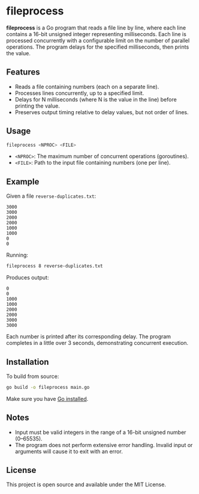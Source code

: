 # fileprocess

**fileprocess** is a Go program that reads a file line by line, where each line contains a 16-bit unsigned integer representing milliseconds. Each line is processed concurrently with a configurable limit on the number of parallel operations. The program delays for the specified milliseconds, then prints the value.

## Features

- Reads a file containing numbers (each on a separate line).
- Processes lines concurrently, up to a specified limit.
- Delays for N milliseconds (where N is the value in the line) before printing the value.
- Preserves output timing relative to delay values, but not order of lines.

## Usage

```bash
fileprocess <NPROC> <FILE>
````

* `<NPROC>`: The maximum number of concurrent operations (goroutines).
* `<FILE>`: Path to the input file containing numbers (one per line).

## Example

Given a file `reverse-duplicates.txt`:

```
3000
3000
2000
2000
1000
1000
0
0
```

Running:

```bash
fileprocess 8 reverse-duplicates.txt
```

Produces output:

```
0
0
1000
1000
2000
2000
3000
3000
```

Each number is printed after its corresponding delay. The program completes in a little over 3 seconds, demonstrating concurrent execution.

## Installation

To build from source:

```bash
go build -o fileprocess main.go
```

Make sure you have [Go installed](https://golang.org/dl/).

## Notes

* Input must be valid integers in the range of a 16-bit unsigned number (0–65535).
* The program does not perform extensive error handling. Invalid input or arguments will cause it to exit with an error.

## License

This project is open source and available under the MIT License.
